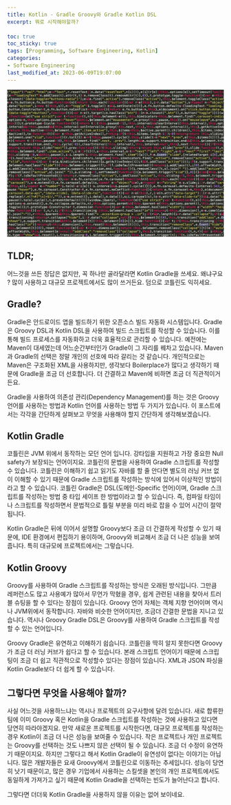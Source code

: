 ```yaml
---
title: Kotlin - Gradle Groovy와 Gradle Kotlin DSL 
excerpt: 뭐로 시작해야할까?

toc: true
toc_sticky: true
tags: [Programming, Software Engineering, Kotlin]
categories:
- Software Engineering
last_modified_at: 2023-06-09T19:07:00
---
```



![Programming_Language_Pic](../../img/post/230517/pexels-sabrina-gelbart-249798.jpg)

TLDR;
------
어느것을 쓰든 정답은 없지만, 꼭 하나만 골라달라면 Kotlin Gradle을 쓰세요. 왜냐구요 ? 많이 사용하고 대규모 프로젝트에서도 많이 쓰거든요. 덤으로 코틀린도 익히세요.

Gradle?
-------
Gradle은 안드로이드 앱을 빌드하기 위한 오픈소스 빌드 자동화 시스템입니다. Gradle은 Groovy DSL과 Kotlin DSL을 사용하여 빌드 스크립트를 작성할 수 있습니다. 이를 통해 빌드 프로세스를 자동화하고 더욱 효율적으로 관리할 수 있습니다. 예전에는 Maven이 대세였는데 어느순간부터인가 Gradle이 그 자리를 꿰차고 있습니다. Maven과 Gradle의 선택은 정말 개인의 선호에 따라 갈리는 것 같습니다. 개인적으로는 Maven은 구조화된 XML을 사용하지만, 생각보다 Boilerplace가 많다고 생각하기 때문에 Gradle을 조금 더 선호합니다. 더 간결하고 Maven에 비하면 조금 더 직관적이거든요.

Gradle을 사용하여 의존성 관리(Dependency Management)를 하는 것은 Groovy 언어를 사용하는 방법과 Kotlin 언어를 사용하는 방법 두 가지가 있습니다. 이 포스트에서는 각각을 간단하게 살펴보고 무엇을 사용해야 할지 간단하게 생각해보겠습니다.

Kotlin Gradle
-----
코틀린은 JVM 위에서 동작하는 모던 언어 입니다. 강타입을 지원하고 가장 중요한 Null safety가 보장되는 언어이지요. 코틀린의 문법을 사용하여 Gradle 스크립트를 작성할 수 있습니다. 코틀린은 이해하기 쉽고 읽기도 자바를 할 줄 안다면 별도의 러닝 커브 없이 이해할 수 있기 때문에 Gradle 스크립트를 작성하는 방식에 있어서 이상적인 방법이라고 할 수 있습니다. 코틀린 Gradle은 DSL(도메인-Specific 언어)이며, Gradle 스크립트를 작성하는 방법 중 타입 세이프 한 방법이라고 할 수 있습니다. 즉, 컴파일 타임이나 스크립트를 작성하면서 문법적으로 틀릴 부분을 미리 바로 잡을 수 있어 시간이 절약됩니다.

Kotlin Gradle은 뒤에 이어서 설명할 Groovy보다 조금 더 간결하게 작성할 수 있기 때문에, IDE 환경에서 편집하기 용이하며, Groovy와 비교해서 조금 더 나은 성능을 보여줍니다. 특히 대규모에 프로젝트에서는 그렇습니다.

Kotlin Groovy
-------
Groovy를 사용하여 Gradle 스크립트를 작성하는 방식은 오래된 방식입니다. 그만큼 레퍼런스도 많고 사용예가 많아서 무언가 막혔을 경우, 쉽게 관련된 내용을 찾아서 트러블 슈팅을 할 수 있다는 장점이 있습니다. Groovy 언어 자체는 객체 지향 언어이며 역시나 JVM위에서 동작합니다. 자바와 비슷한 언어이지만, 조금더 간결한 문법을 지니고 있습니다. 역시나 Groovy Gradle DSL은 Groovy를 사용하여 Gradle 스크립트를 작성할 수 있는 언어입니다.

Groovy Gradle은 유연하고 이해하기 쉽습니다. 코틀린을 딱히 알지 못한다면 Groovy가 조금 더 러닝 커브가 쉽다고 할 수 있습니다. 본래 스크립트 언어이기 때문에 스크립팅이 조금 더 쉽고 직관적으로 작성할수 있다는 장점이 있습니다. XML과 JSON 파싱을 Kotlin Gradle보다 더 쉽게 할 수 있습니다.

그렇다면 무엇을 사용해야 할까?
-------
사실 어느것을 사용하느냐는 역시나 프로젝트의 요구사항에 달려 있습니다. 새로 합류한 팀에 이미 Groovy 혹은 Kotlin을 Gradle 스크립트를 작성하는 것에 사용하고 있다면 당연히 따라야겠지요. 만약 새로운 프로젝트를 시작한다면, 대규모 프로젝트를 작성하는 경우 Kotlin이 조금 더 나은 성능을 보여줄 수 있습니다. 작은 프로젝트나 개인 프로젝트는 Groovy를 선택하는 것도 나쁘지 않은 선택이 될 수 있습니다. 조금 더 수정이 유연하기 때문이지요. 하지만 그렇다고 해서 Kotlin Gradle이 유연성이 없다는 이야기는 아닙니다. 많은 개발자들은 요새 Groovy에서 코틀린으로 이동하는 추세입니다. 성능이 당연히 낫기 때문이고, 많은 경우 기업에서 사용하는 스킬셋을 본인의 개인 프로젝트에서도 동일하게 가져가고 싶기 때문에 Kotlin Gradle을 선택하는 빈도가 늘어난다고 합니다.

그렇다면 더더욱 Kotlin Gradle을 사용하지 않을 이유는 없어 보이네요.